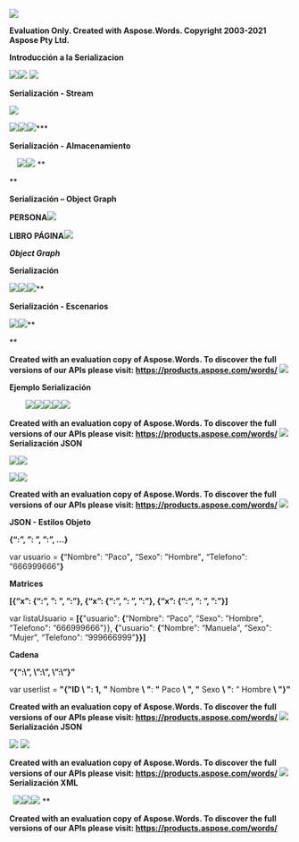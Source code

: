 ﻿![](0\_ResumenSerializacion.001.png)

**Evaluation Only. Created with Aspose.Words. Copyright 2003-2021 Aspose Pty Ltd.**

**Introducción a la Serializacion**

![](0\_ResumenSerializacion.002.png)![](0\_ResumenSerializacion.003.png)  **![](0\_ResumenSerializacion.004.png)**

**Serialización - Stream**

![](0\_ResumenSerializacion.005.png)

![](0\_ResumenSerializacion.006.png)![](0\_ResumenSerializacion.007.png)![](0\_ResumenSerializacion.008.png)*** 

**Serialización - Almacenamiento**

`  `***![](0\_ResumenSerializacion.009.png)![](0\_ResumenSerializacion.010.png)***
**

**


**Serialización – Object Graph**

**PERSONA![](0\_ResumenSerializacion.011.png)**

**LIBRO PÁGINA![](0\_ResumenSerializacion.012.png)**

***Object Graph***

**Serialización**

![](0\_ResumenSerializacion.013.png)![](0\_ResumenSerializacion.014.png)![](0\_ResumenSerializacion.015.png)**    

**Serialización - Escenarios**

![](0\_ResumenSerializacion.016.png)![](0\_ResumenSerializacion.017.png)** 

** 


**Created with an evaluation copy of Aspose.Words. To discover the full versions of our APIs please visit: https://products.aspose.com/words/**
![](0\_ResumenSerializacion.001.png)

**Ejemplo Serialización**

`    `**![](0\_ResumenSerializacion.018.png)![](0\_ResumenSerializacion.019.png)![](0\_ResumenSerializacion.020.png)![](0\_ResumenSerializacion.021.png)![](0\_ResumenSerializacion.022.png)**

**Created with an evaluation copy of Aspose.Words. To discover the full versions of our APIs please visit: https://products.aspose.com/words/**
![](0\_ResumenSerializacion.023.png)**Serialización JSON**

![](0\_ResumenSerializacion.024.png)![](0\_ResumenSerializacion.025.png)



![](0\_ResumenSerializacion.026.png)![](0\_ResumenSerializacion.027.png)


**Created with an evaluation copy of Aspose.Words. To discover the full versions of our APIs please visit: https://products.aspose.com/words/**
![](0\_ResumenSerializacion.001.png)

**JSON - Estilos Objeto**

**{“:”, ”: ”, ”:”, …}**

var usuario = **{**“Nombre": “Paco"**,** “Sexo": "Hombre"**,** “Telefono": “666999666"**}**

**Matrices**

**[{“x”: {“:”, ”: ”, ”:”}, {“x”: {“:”, ”: ”, ”:”}, {“x”: {“:”, ”: ”, ”:”}]**

var listaUsuario = **[{**"usuario": **{**“Nombre": “Paco", “Sexo": "Hombre", “Telefono": “666999666"}}, **{**"usuario": **{**“Nombre": “Manuela", “Sexo": “Mujer", “Telefono": “999666999"**}}]**

**Cadena**

**“{“\:\”, \”:\”, \”:\”}”**

var userlist = **"{\"**ID **\ "**: 1**,** **\"** Nombre **\ "**: **\"** Paco **\ ", \"** Sexo **\ "**: \" Hombre **\ "}"**

**Created with an evaluation copy of Aspose.Words. To discover the full versions of our APIs please visit: https://products.aspose.com/words/**
![](0\_ResumenSerializacion.001.png)**Serialización JSON**

![](0\_ResumenSerializacion.028.png) **![](0\_ResumenSerializacion.029.png)**

**Created with an evaluation copy of Aspose.Words. To discover the full versions of our APIs please visit: https://products.aspose.com/words/**
![](0\_ResumenSerializacion.001.png)**Serialización XML**

` `**![](0\_ResumenSerializacion.030.png)![](0\_ResumenSerializacion.031.png)![](0\_ResumenSerializacion.032.png)**
**

**Created with an evaluation copy of Aspose.Words. To discover the full versions of our APIs please visit: https://products.aspose.com/words/**
